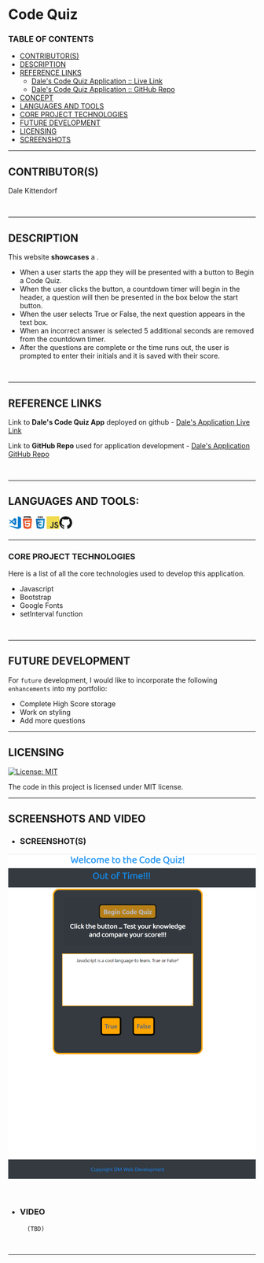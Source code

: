 # Code Quiz

### TABLE OF CONTENTS

- [CONTRIBUTOR(S)](#CONTRIBUTOR(S))
- [DESCRIPTION](#DESCRIPTION)
- [REFERENCE LINKS](#REFERENCE-LINKS)
  - [Dale's Code Quiz Application :: Live Link](https://drkittendorf.github.io/04CodeQuiz/)
  - [Dale's Code Quiz Application :: GitHub Repo](https://github.com/drkittendorf/04CodeQuiz/)
- [CONCEPT](#CONCEPT)
- [LANGUAGES AND TOOLS](#LANGUAGES-AND-TOOLS)
- [CORE PROJECT TECHNOLOGIES](#CORE-PROJECT-TECHNOLOGIES)
- [FUTURE DEVELOPMENT](#FUTURE-DEVELOPMENT)
- [LICENSING](#LICENSING)
- [SCREENSHOTS](#SCREENSHOTS-AND-VIDEO)

---
## CONTRIBUTOR(S)
Dale Kittendorf

<br>

---

## DESCRIPTION

This website **showcases** a .


- When a user starts the app they will be presented with a button to Begin a Code Quiz.
- When the user clicks the button, a countdown timer will begin in the header,
a question will then be presented in the box below the start button.
- When the user selects True or False, the next question appears in the text box.
- When an incorrect answer is selected 5 additional seconds are removed from the countdown timer.
- After the questions are complete or the time runs out,
the user is prompted to enter their initials and it is saved with their score.

<br>

---

## REFERENCE LINKS

Link to **Dale's Code Quiz App** deployed on github - [Dale's Application Live Link](https://dales-google-books-app.herokuapp.com/)

Link to **GitHub Repo** used for application development - [Dale's Application GitHub Repo](https://github.com/drkittendorf/04CodeQuiz)

<br>

---

## LANGUAGES AND TOOLS:
<img align="left" alt="Visual Studio Code" width="26px" src="https://raw.githubusercontent.com/github/explore/80688e429a7d4ef2fca1e82350fe8e3517d3494d/topics/visual-studio-code/visual-studio-code.png" />
<img align="left" alt="HTML5" width="26px" src="https://raw.githubusercontent.com/github/explore/80688e429a7d4ef2fca1e82350fe8e3517d3494d/topics/html/html.png" />
<img align="left" alt="CSS3" width="26px" src="https://raw.githubusercontent.com/github/explore/80688e429a7d4ef2fca1e82350fe8e3517d3494d/topics/css/css.png" />
<img align="left" alt="JavaScript" width="26px" src="https://raw.githubusercontent.com/github/explore/80688e429a7d4ef2fca1e82350fe8e3517d3494d/topics/javascript/javascript.png" />
<img align="left" alt="GitHub" width="26px" src="https://raw.githubusercontent.com/github/explore/78df643247d429f6cc873026c0622819ad797942/topics/github/github.png" />

<br>
<br>

---

### CORE PROJECT TECHNOLOGIES

Here is a list of all the core technologies used to develop this application.

- Javascript
- Bootstrap
- Google Fonts
- setInterval function

<br>

---

## FUTURE DEVELOPMENT

For `future` development, I would like to incorporate the following `enhancements` into my portfolio:

- Complete High Score storage
- Work on styling
- Add more questions


---


## LICENSING
[![License: MIT](https://img.shields.io/badge/License-MIT-yellow.svg)](https://opensource.org/licenses/MIT)  

The code in this project is licensed under MIT license.

---

## SCREENSHOTS AND VIDEO

- ### SCREENSHOT(S)  

![Screenshot](assets/images/Screenshot_of_Code_Quiz.png "Code Quiz")

<br>


- ### VIDEO
        (TBD)
<br>

---
